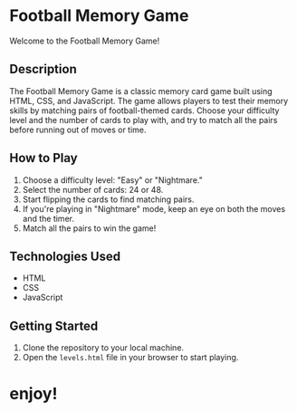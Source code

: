 # Football Memory Game

Welcome to the Football Memory Game!

## Description

The Football Memory Game is a classic memory card game built using HTML, CSS, and JavaScript.
The game allows players to test their memory skills by matching pairs of football-themed cards.
Choose your difficulty level and the number of cards to play with, and try to match all the pairs before running out of moves or time.

## How to Play

1. Choose a difficulty level: "Easy" or "Nightmare."
2. Select the number of cards: 24 or 48.
3. Start flipping the cards to find matching pairs.
4. If you're playing in "Nightmare" mode, keep an eye on both the moves and the timer.
5. Match all the pairs to win the game!

## Technologies Used

- HTML
- CSS
- JavaScript

## Getting Started

1. Clone the repository to your local machine.
2. Open the `levels.html` file in your browser to start playing.

# enjoy!
